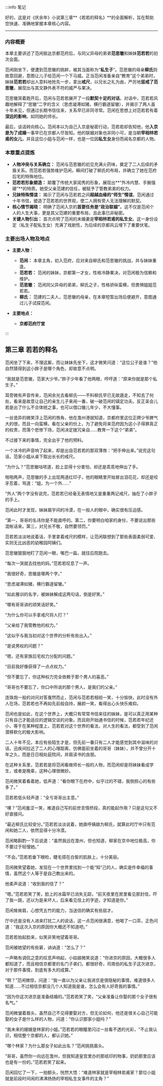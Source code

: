 :::info 笔记

好的，这是对《庆余年》小说第三章**《若若的释名》**的全面解析，旨在帮助您快速、准确地掌握本章核心内容。

---

### **内容概要**

本章主要讲述了范闲抵达京都范府后，与同父异母的弟弟**范思辙**和妹妹**范若若**的初次会面。

范闲刚坐下，便遭到范思辙的挑衅，被其当面称为“**私生子**”。范思辙的母亲**柳氏**则故意回避，意图让儿子给范闲一个下马威。正当范闲准备亲自“教育”这个弟弟时，妹妹**范若若**却出人意料地抢先一步，拿出**戒尺**，以兄长之礼为由，严厉地**惩戒了范思辙**，展现出与其文静外表不符的威严与果决。

范思辙哭着跑开后，范闲与范若若展开了一段**默契十足的对话**。对话中，范若若风趣地解释了“思辙”二字的含义（思虑凝滞如猪，横行霸道留辙），并揭示了两人虽十年未见，但通过长期书信往来，关系早已非同寻常。范闲在思想上对范若若有着**深远的影响**，如同她的师长。

最后，谈话转向核心。范闲本以为自己入京是秘密行动，范若若却告知他，他**入京是为了成婚**一事早已在京都人尽皆知。他的联姻对象也非同小可，是当朝**宰相林若甫的女儿**，并且这位小姐与范闲一样，也是一位因**私生女**身份而闻名京都的人物。

### **本章重点提炼**

*   **人物冲突与关系确立：** 范闲与范思辙的初见充满火药味，奠定了二人后续的矛盾关系。而范若若强势维护范闲，瞬间打破了柳氏的布局，并确立了她在范府后宅的特殊地位。
*   **范若若形象塑造：** 颠覆了传统大家闺秀的形象，展现出**“外冷内慧、手腕强硬”**的特质。她受父亲范建的信任，被赋予了管教弟弟的权力。
*   **兄妹特殊情谊：** 揭示了范闲与范若若之间**超越血缘的“师生”情谊**。范闲通过十年书信，塑造了范若若的世界观，使二人拥有旁人无法理解的默契。
*   **核心情节揭晓：** 明确了范闲入京的**首要任务是“政治联姻”**。这不仅是范闲个人的人生大事，更是其父范建的重要布局，且此事已非秘密。
*   **关键人物引出：** 首次点明了范闲的未婚妻是**宰相林若甫的私生女**。这一身份设定（私生子配私生女）充满了戏剧性，为后续的京都风云埋下了重要伏笔。

### **主要出场人物及地点**

*   **主要人物：**
    *   **范闲：** 本章主角，初入范府，应对来自柳氏和范思辙的挑战，并与妹妹重逢。
    *   **范若若：** 范闲的妹妹，京都第一才女，性格冷静果决，对范闲极为信赖和维护。
    *   **范思辙：** 范闲同父异母的弟弟，柳氏之子，性格骄纵蛮横，但畏惧姐姐范若若。
    *   **柳氏：** 范建的二夫人，范思辙的母亲，在本章短暂出场后便避开，意图通过儿子试探范闲。

*   **主要地点：**
    *   **京都范府厅堂**

:::

## 第三章 **若若的释名**

范闲坐了下来，不理这厮，而让妹妹先坐下，这才微笑问道：“这位公子是谁？”他自然猜得到这小胖子是哪个角色，却故意不点明。

“我就是范思辙，范家大少爷。”胖子少年看了他两眼，哼哼道：“原来你就是那个私生子。”

耳旁微有声音传来，范闲余光去看柳氏——不料柳氏早已无故遁走，不知去了何处，看来是故意让自己的亲生儿子来闹一番，破一破范闲的镇定功夫。反正呆会儿若是出了什么不合体统之事，也可以借口辙儿年少，不大懂事。

一丝诡异的微笑浮上范闲的唇角，他在澹州港就知道，京都府里这位正牌少爷脾气大的很，而且一向蛮横，看在父亲的份上，为了避免将来范府因为这小子得罪真正的权贵，而落个悲惨下场，范闲决定拨冗亲自……教育一下这个“弟弟”。

不过接下来的事情，完全出乎了他的预料。

一个冰冷的声音响了起来，却是出自范若若的那双薄唇：“把手伸出来。”说完这句话，范家小姐从桌下取出长长的戒尺。

“为什么？”范思辙咕哝道，脸上显得十分害怕，却还是乖乖地伸出了手。

啪啪两声，范思辙的手上出现两道红印子，他的眼睛里开始冒出泪花花，却还是咬牙忍着，骂道：“姐，为一个外……”

“外人”两个字没有说完，范若若已经毫无表情地又是重重两记戒尺，抽在了小胖子的手上。

范闲此时才发现，妹妹眉宇间的冷漠，在一般人的眼中，确实很有压迫感。

“第一，哥哥的名讳你是不能直呼的。第二，你要明白咱家的身份，不要说出那些混帐话来。第三，对兄长不敬，自然要领罚。”

范若若淡淡地说着话，手里拿着戒尺的模样，让范闲联想到了那些表面柔弱可爱、实则无比凶恶的幼稚园阿姨们。

范思辙狠狠地盯了范闲一眼，嘴巴一扁，就往后院跑去。

“每次一哭就去找他的妈。”范若若叹息了一声。

“我很好奇，思辙是哪两个字。”

“思虑凝滞如猪，横行霸道留辙。”

“如此雅训的名字，被妹妹解成这两句话，倒是好笑。”

“哪有哥哥讲的顽笑话好笑。”

“为什么你可以手拿戒尺将人打？”

“父亲给了我管教他的权力。”

“这似乎与我当初对这个世界的分析有些出入。”

“是说男权的问题？”

“嗯，还有家族后宅权力分配的问题。”

“目前我好像获得了一点点权力。”

“但不要忘了，你这种权力完全依赖于那个男人的喜恶。”

“哥哥也不要忘了，你口中所说的那个男人，是我们的父亲。”

连珠炮一般的对问对答戛然而止，范闲与范若若相视一笑，十分愉快，此时没有外人在场，范若若也不再如先前般自持，展颜一笑，看得出心头快乐难抑。

范闲也是如此，在这个世界上，大概只有常常书信来往的妹妹，是可以真正用某种只有自己才能适应的逻辑交谈的对象。而且刚开始通书信的时候，范若若年纪还小，等于在某种程度上，范若若对这个世界的看法，对人生的看法，都受到了范闲潜移默化的极大影响。

二人十年不见，本应有些陌生才是，但先前一番只有二人才能感觉到其中滋味的对话，迅疾间拉近了二人的心理距离，仿佛面前坐着的哥哥（妹妹），并不曾分开十年之久，而是日日相处庭院间，并肩读书的良朋。

在这种关系里，范若若是将范闲看做师长一般的人物，而范闲却是将妹妹看成学生，或者是晚辈，这种心理很微妙。

范闲微笑着看着她，低声道：“看你眼下在府中，似乎过的不错，我倒担心的有些多了。”

范若若低头轻声道：“全亏哥哥出主意。”

“噢？”范闲羞涩一笑，难道自己写的前世言情桥段，真的能起作用？只是这句又不好直接问。

“最近柳氏比较安分。”范若若淡淡说着，她直呼姨娘为柳氏，就算此时厅中只有范闲和她二人，依然显得十分冷漠。

范闲略斟酌一下后说道：“虽然我远在澹州，但也知道，柳家在京中地位极高，你不要过于轻慢她。”

“不会。”范若若垂下眼睑，睫毛搭在白皙的肌肤上，十分美丽。

范闲微笑望着她，发现在一个世界里找到一个能“知”己的人，确实是件幸福的事情，虽然这个人等于是自己教出来的。

他柔声说道：“收到我的信了？”

“嗯。”范若若笑了笑，脸上的冰霜早已消失无踪，“前天夜里在房里看见那封信，吓了我一跳，还以为是来坏人，后来看见信上的字迹，才知道是你。”

范闲耸耸肩，心想凭五竹的能力，当送信的确实有些屈才。

厅中还是没有人进来打扰二人的说话，这一点范闲很满意，他喝了一口茶，正色问道：“我这次入京的原因你大概还不知道吧。”

范若若抬起脸来，似笑非笑地望着哥哥。

范闲被她望的有些窘，讷讷道：“怎么了？”

一声略有调侃之意的叹息声响起，小姑娘微笑说道：“你进京的原因，大概很多人都知道了，而且相信京都里的名门子弟们，都很好奇，司南伯的私生子这次进京，对于那件事情，到底有多大的成算。”

“啊？”范闲微惊，问道：“我一直以为父亲让我进京是很隐秘的事情，难道很多人知道……不过相信京都没几个人知道我是谁，怎么会有人好奇我的事情。”

“因为你这次进京是准备结婚的。”范若若笑了笑，“父亲准备让你娶的那个女子很有名气。”

范闲微皱着眉头，虽然自己不见得要娶对方，但无论如何，他还是很关心自己可能娶的女子是什么样的人物，问道：“你认识那家小姐吗？”

“我未来的嫂嫂是林家的小姐。”范若若的眼瞳里闪过一丝看不透的光彩，“不止我认识，相信整个京都的人，都认识她。”

“哪个林家？为什么那女子如此出名？”范闲挑挑眉头。

“哥哥，虽然你一向远在澹州，但我知道皇宫里办的那纸印的物事，奶奶那里应该也是有一份的。”范若若笑了起来。

范闲回忆了一下，一拍额头，恍然大悟：“难道林家就是宰相林若甫家？那位小姐就是前段时间闹的沸沸扬扬的宰相私生女事件的主角？”

